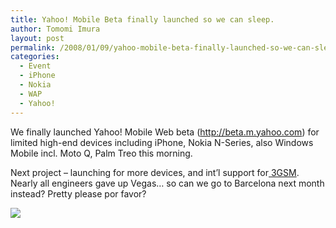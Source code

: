 ```yaml
---
title: Yahoo! Mobile Beta finally launched so we can sleep.
author: Tomomi Imura
layout: post
permalink: /2008/01/09/yahoo-mobile-beta-finally-launched-so-we-can-sleep/
categories:
  - Event
  - iPhone
  - Nokia
  - WAP
  - Yahoo!
---
```

We finally launched Yahoo! Mobile Web beta (http://beta.m.yahoo.com) for limited high-end devices including iPhone, Nokia N-Series, also Windows Mobile incl. Moto Q, Palm Treo this morning.

Next project &#8211; launching for more devices, and int’l support for<a href="http://www.mobileworldcongress.com/" target="_blank"> 3GSM</a>. Nearly all engineers gave up Vegas&#8230; so can we go to Barcelona next month instead? Pretty please por favor?

![][1]

 [1]: /assets/images/wp-content/misc/ces_announce.jpg